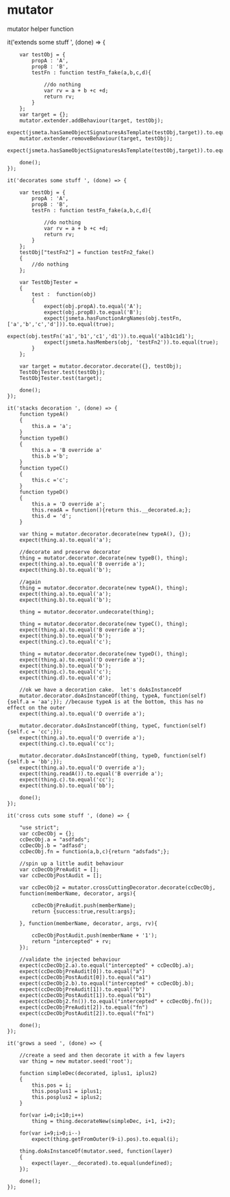 # mutator
mutator helper function

   it('extends some stuff ', (done) => {
	
		var testObj = {
			propA : 'A',
			propB : 'B',
			testFn : function testFn_fake(a,b,c,d){

				//do nothing
				var rv = a + b +c +d;
				return rv;
			}
		};
		var target = {};
		mutator.extender.addBehaviour(target, testObj);
		expect(jsmeta.hasSameObjectSignaturesAsTemplate(testObj,target)).to.equal(true);
		mutator.extender.removeBehaviour(target, testObj);
		expect(jsmeta.hasSameObjectSignaturesAsTemplate(testObj,target)).to.equal(false);
		
		done();
    });

    it('decorates some stuff ', (done) => {
	
		var testObj = {
			propA : 'A',
			propB : 'B',
			testFn : function testFn_fake(a,b,c,d){

				//do nothing
				var rv = a + b +c +d;
				return rv;
			}
		};
		testObj["testFn2"] = function testFn2_fake() 
		{ 
			//do nothing
		};

		var TestObjTester = 
		{
			test :  function(obj)
			{
				expect(obj.propA).to.equal('A');
				expect(obj.propB).to.equal('B');
				expect(jsmeta.hasFunctionArgNames(obj.testFn, ['a','b','c','d'])).to.equal(true);
				expect(obj.testFn('a1','b1','c1','d1')).to.equal('a1b1c1d1');
				expect(jsmeta.hasMembers(obj, 'testFn2')).to.equal(true);
			}
		};
		
		var target = mutator.decorator.decorate({}, testObj);
		TestObjTester.test(testObj);
		TestObjTester.test(target);
			
		done();
    });

    it('stacks decoration ', (done) => {
		function typeA()
		{
			this.a = 'a';
		}
		function typeB()
		{
			this.a = 'B override a'
			this.b ='b';
		}
		function typeC()
		{
			this.c ='c';
		}
		function typeD()
		{
			this.a = 'D override a';
			this.readA = function(){return this.__decorated.a;};
			this.d = 'd';
		}
	
		var thing = mutator.decorator.decorate(new typeA(), {});
		expect(thing.a).to.equal('a');
		
		//decorate and preserve decorator
		thing = mutator.decorator.decorate(new typeB(), thing);
		expect(thing.a).to.equal('B override a');
		expect(thing.b).to.equal('b');
		
		//again
		thing = mutator.decorator.decorate(new typeA(), thing);
		expect(thing.a).to.equal('a');
		expect(thing.b).to.equal('b');
		
		thing = mutator.decorator.undecorate(thing);
		
		thing = mutator.decorator.decorate(new typeC(), thing);
		expect(thing.a).to.equal('B override a');
		expect(thing.b).to.equal('b');
		expect(thing.c).to.equal('c');
		
		thing = mutator.decorator.decorate(new typeD(), thing);
		expect(thing.a).to.equal('D override a');
		expect(thing.b).to.equal('b');
		expect(thing.c).to.equal('c');
		expect(thing.d).to.equal('d');
	
		//ok we have a decoration cake.  let's doAsInstanceOf
		mutator.decorator.doAsInstanceOf(thing, typeA, function(self){self.a = 'aa';}); //because typeA is at the bottom, this has no effect on the outer
		expect(thing.a).to.equal('D override a');
		
		mutator.decorator.doAsInstanceOf(thing, typeC, function(self){self.c = 'cc';});
		expect(thing.a).to.equal('D override a');
		expect(thing.c).to.equal('cc');
		
		mutator.decorator.doAsInstanceOf(thing, typeD, function(self){self.b = 'bb';});
		expect(thing.a).to.equal('D override a');
		expect(thing.readA()).to.equal('B override a');
		expect(thing.c).to.equal('cc');
		expect(thing.b).to.equal('bb');
		
		done();
    });	

    it('cross cuts some stuff ', (done) => {
	
		"use strict";
		var ccDecObj = {};
		ccDecObj.a = "asdfads";
		ccDecObj.b = "adfasd";
		ccDecObj.fn = function(a,b,c){return "adsfads";};

		//spin up a little audit behaviour
		var ccDecObjPreAudit = [];
		var ccDecObjPostAudit = [];

		var ccDecObj2 = mutator.crossCuttingDecorator.decorate(ccDecObj,
		function(memberName, decorator, args){

			ccDecObjPreAudit.push(memberName);
			return {success:true,result:args};

		}, function(memberName, decorator, args, rv){

			ccDecObjPostAudit.push(memberName + '1');
			return "intercepted" + rv;
		});

		//validate the injected behaviour
		expect(ccDecObj2.a).to.equal("intercepted" + ccDecObj.a);
		expect(ccDecObjPreAudit[0]).to.equal("a")
		expect(ccDecObjPostAudit[0]).to.equal("a1")
		expect(ccDecObj2.b).to.equal("intercepted" + ccDecObj.b);
		expect(ccDecObjPreAudit[1]).to.equal("b")
		expect(ccDecObjPostAudit[1]).to.equal("b1")
		expect(ccDecObj2.fn()).to.equal("intercepted" + ccDecObj.fn());
		expect(ccDecObjPreAudit[2]).to.equal("fn")
		expect(ccDecObjPostAudit[2]).to.equal("fn1")
				
		done();
    });
	
    it('grows a seed ', (done) => {
	
		//create a seed and then decorate it with a few layers
		var thing = new mutator.seed('root');
		
		function simpleDec(decorated, iplus1, iplus2)
		{ 
			this.pos = i; 
			this.posplus1 = iplus1; 
			this.posplus2 = iplus2;
		}
		
		for(var i=0;i<10;i++)
			thing = thing.decorateNew(simpleDec, i+1, i+2);
		
		for(var i=9;i>0;i--)
			expect(thing.getFromOuter(9-i).pos).to.equal(i);
		
		thing.doAsInstanceOf(mutator.seed, function(layer)
		{
			expect(layer.__decorated).to.equal(undefined);
		}); 
		
		done();
    });	
